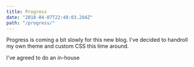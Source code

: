 ```yaml
---
title: Progress
date: "2018-04-07T22:48:03.284Z"
path: "/progress/"
---
```


Progress is coming a bit slowly for this new blog. I've decided to handroll my own theme and custom CSS this time around.

I've agreed to do an in-house 
